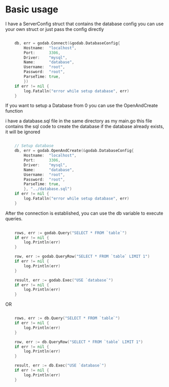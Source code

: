 # Basic usage

I have a ServerConfig struct that contains the database config
you can use your own struct or just pass the config directly

```go

	db, err = godab.Connect(&godab.DatabaseConfig{
		Hostname:  "localhost",
		Port:      3306,
		Driver:    "mysql",
		Name:      "database",
		Username:  "root",
		Password:  "root",
		ParseTime: true,
        })
	if err != nil {
		log.Fatalln("error while setup database", err)
	}

```

If you want to setup a Database from 0 you can use the OpenAndCreate function

i have a database.sql file in the same directory as my main.go
this file contains the sql code to create the database
if the database already exists, it will be ignored

```go

	// Setup database
	db, err = godab.OpenAndCreate(&godab.DatabaseConfig{
		Hostname:  "localhost",
		Port:      3306,
		Driver:    "mysql",
		Name:      "database",
		Username:  "root",
		Password:  "root",
		ParseTime: true,
        }, "../database.sql")
	if err != nil {
		log.Fatalln("error while setup database", err)
	}
```


After the connection is established, you can use the db variable to execute queries.

```go
    
    rows, err := godab.Query("SELECT * FROM `table`")
    if err != nil {
		log.Println(err)
	}

    row, err := godab.QueryRow("SELECT * FROM `table` LIMIT 1")
    if err != nil {
		log.Println(err)
	}

    result, err := godab.Exec("USE `database`")
    if err != nil {
		log.Println(err)
	}

```

OR 

```go

    rows, err := db.Query("SELECT * FROM `table`")
    if err != nil {
		log.Println(err)
	}

    row, err := db.QueryRow("SELECT * FROM `table` LIMIT 1")
    if err != nil {
		log.Println(err)
	}

    result, err := db.Exec("USE `database`")
    if err != nil {
		log.Println(err)
	}
```
